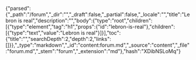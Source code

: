{"parsed":{"_path":"/forum","_dir":"","_draft":false,"_partial":false,"_locale":"","title":"Lebron is real","description":"","body":{"type":"root","children":[{"type":"element","tag":"h1","props":{"id":"lebron-is-real"},"children":[{"type":"text","value":"Lebron is real"}]}],"toc":{"title":"","searchDepth":2,"depth":2,"links":[]}},"_type":"markdown","_id":"content:forum.md","_source":"content","_file":"forum.md","_stem":"forum","_extension":"md"},"hash":"XDibNSLoMq"}